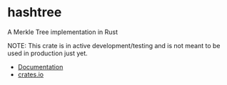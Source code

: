# hashtree

A Merkle Tree implementation in Rust

NOTE: This crate is in active development/testing and is not meant to be
used in production just yet.

* [Documentation](https://docs.rs/hashtree/0.1.1/hashtree/)
* [crates.io](https://crates.io/crates/hashtree)
